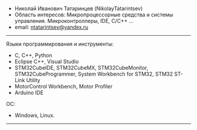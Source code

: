 - Николай Иванович Татаринцев (NikolayTatarintsev)
- Область интересов: Микропроцессорные средства и системы управления. Микроконтроллеры, IDE, C/C++ … 
- email: ntatarintsev@yandex.ru
 ___
Языки программирования и инструменты:
- C, C++, Python
- Eclipse C++, Visual Studio 
- STM32CubeIDE, STM32CubeMX, STM32CubeMonitor, STM32CubeProgrammer, System Workbench for STM32, STM32 ST-Link Utility
- MotorControl Workbench, Motor Profiler
- Arduino IDE

OC:
- Windows, Linux.
___  
<!---
NikolayTatarintsev/NikolayTatarintsev is a ✨ special ✨ repository because its `README.md` (this file) appears on your GitHub profile.
You can click the Preview link to take a look at your changes.
--->
